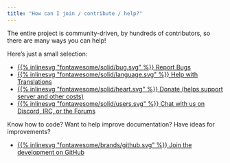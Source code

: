 ```yaml
---
title: "How can I join / contribute / help?"
---
```


The entire project is community-driven, by hundreds of contributors, so there are many ways you can help!

Here’s just a small selection:

- [{{% inlinesvg "fontawesome/solid/bug.svg" %}} Report Bugs](https://github.com/Warzone2100/warzone2100/issues/new)
- [{{% inlinesvg "fontawesome/solid/language.svg" %}} Help with Translations](https://github.com/Warzone2100/warzone2100/blob/master/doc/Translations.md#translating-warzone-2100)
- [{{% inlinesvg "fontawesome/solid/heart.svg" %}} Donate (helps support server and other costs)](http://donations.wz2100.net)
- [{{% inlinesvg "fontawesome/solid/users.svg" %}} Chat with us on Discord, IRC, or the Forums](/webchat)

Know how to code? Want to help improve documentation? Have ideas for improvements?

- [{{% inlinesvg "fontawesome/brands/github.svg" %}} Join the development on GitHub](https://github.com/Warzone2100/warzone2100)
